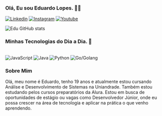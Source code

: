 ### Olá, Eu sou Eduardo Lopes. 🤙🏼

[![Linkedin](https://img.shields.io/badge/LinkedIn-0077B5?style=for-the-badge&logo=linkedin&logoColor=white)](https://www.linkedin.com/in/eduardo-lopes-a28aa7389/)
[![Instagram](https://img.shields.io/badge/Instagram-E4405F?style=for-the-badge&logo=instagram&logoColor=white)](https://www.instagram.com/ealopz)
[![Youtube](https://img.shields.io/badge/YouTube-FF0000?style=for-the-badge&logo=youtube&logoColor=white)](https://www.youtube.com/channel/UCL9d1CdXsN5VRC7EGIlI08g)

![ Edu GitHub stats](https://github-readme-stats.vercel.app/api?username=DevEduGit&icons=true&theme=radical)

### Minhas Tecnologias do Dia a Dia. 🦅

<div style="display: inline_block"><br>
<img aling ="center" alt="JavaScript" src="https://img.shields.io/badge/JavaScript-323330?style=for-the-badge&logo=javascript&logoColor=F7DF1E"/>
<img aling ="center" alt="Java" src="https://img.shields.io/badge/java-%23ED8B00.svg?style=for-the-badge&logo=openjdk&logoColor=white"/>
<img aling ="center" alt="Python" src="https://img.shields.io/badge/python-3670A0?style=for-the-badge&logo=python&logoColor=ffdd54"/>
<img aling ="center" alt="Go/Golang" src="https://img.shields.io/badge/go-%2300ADD8.svg?style=for-the-badge&logo=go&logoColor=white"/>
</div>

### Sobre Mim

Olá, meu nome é Eduardo, tenho 19 anos e atualmente estou cursando Análise e Desenvolvimento de Sistemas na Uniandrade. Também estou estudando pelos cursos preparatórios da Alura. Estou em busca de oportunidades de estágio ou vagas como Desenvolvedor Júnior, onde eu possa crescer na área de tecnologia e aplicar na prática o que venho aprendendo.
